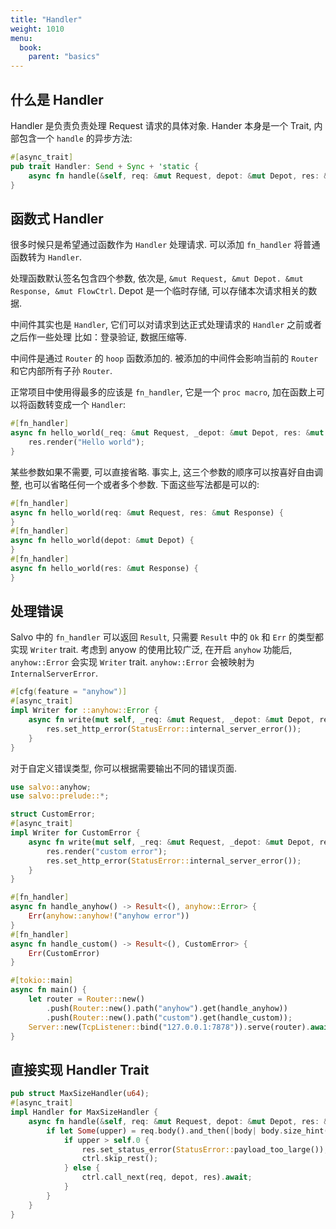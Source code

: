 ```yaml
---
title: "Handler"
weight: 1010
menu:
  book:
    parent: "basics"
---
```


## 什么是 Handler

Handler 是负责负责处理 Request 请求的具体对象.  Hander 本身是一个 Trait, 内部包含一个 ```handle``` 的异步方法:

```rust
#[async_trait]
pub trait Handler: Send + Sync + 'static {
    async fn handle(&self, req: &mut Request, depot: &mut Depot, res: &mut Response);
}
```

## 函数式 Handler

很多时候只是希望通过函数作为 ```Handler``` 处理请求. 可以添加 ```fn_handler``` 将普通函数转为 ```Handler```.

处理函数默认签名包含四个参数, 依次是, ```&mut Request, &mut Depot. &mut Response, &mut FlowCtrl```. Depot 是一个临时存储, 可以存储本次请求相关的数据. 

中间件其实也是 ```Handler```, 它们可以对请求到达正式处理请求的 ```Handler``` 之前或者之后作一些处理 比如：登录验证, 数据压缩等.

中间件是通过 ```Router``` 的 ```hoop``` 函数添加的. 被添加的中间件会影响当前的 ```Router``` 和它内部所有子孙 ```Router```.

正常项目中使用得最多的应该是 ```fn_handler```, 它是一个 ```proc macro```, 加在函数上可以将函数转变成一个 ```Handler```:

```rust
#[fn_handler]
async fn hello_world(_req: &mut Request, _depot: &mut Depot, res: &mut Response) {
    res.render("Hello world");
}
```

某些参数如果不需要, 可以直接省略. 事实上, 这三个参数的顺序可以按喜好自由调整, 也可以省略任何一个或者多个参数. 下面这些写法都是可以的:

```rust
#[fn_handler]
async fn hello_world(req: &mut Request, res: &mut Response) {
}
#[fn_handler]
async fn hello_world(depot: &mut Depot) {
}
#[fn_handler]
async fn hello_world(res: &mut Response) {
}
```

## 处理错误

Salvo 中的 ```fn_handler``` 可以返回 ```Result```, 只需要 ```Result``` 中的 ```Ok``` 和 ```Err``` 的类型都实现 ```Writer``` trait.
考虑到 anyow 的使用比较广泛, 在开启 ```anyhow``` 功能后, ```anyhow::Error``` 会实现 ```Writer``` trait. ```anyhow::Error``` 会被映射为 ```InternalServerError```. 

```rust
#[cfg(feature = "anyhow")]
#[async_trait]
impl Writer for ::anyhow::Error {
    async fn write(mut self, _req: &mut Request, _depot: &mut Depot, res: &mut Response) {
        res.set_http_error(StatusError::internal_server_error());
    }
}
```

对于自定义错误类型, 你可以根据需要输出不同的错误页面.

```rust
use salvo::anyhow;
use salvo::prelude::*;

struct CustomError;
#[async_trait]
impl Writer for CustomError {
    async fn write(mut self, _req: &mut Request, _depot: &mut Depot, res: &mut Response) {
        res.render("custom error");
        res.set_http_error(StatusError::internal_server_error());
    }
}

#[fn_handler]
async fn handle_anyhow() -> Result<(), anyhow::Error> {
    Err(anyhow::anyhow!("anyhow error"))
}
#[fn_handler]
async fn handle_custom() -> Result<(), CustomError> {
    Err(CustomError)
}

#[tokio::main]
async fn main() {
    let router = Router::new()
        .push(Router::new().path("anyhow").get(handle_anyhow))
        .push(Router::new().path("custom").get(handle_custom));
    Server::new(TcpListener::bind("127.0.0.1:7878")).serve(router).await
}
```

## 直接实现 Handler Trait

```rust
pub struct MaxSizeHandler(u64);
#[async_trait]
impl Handler for MaxSizeHandler {
    async fn handle(&self, req: &mut Request, depot: &mut Depot, res: &mut Response, ctrl: &mut FlowCtrl) {
        if let Some(upper) = req.body().and_then(|body| body.size_hint().upper()) {
            if upper > self.0 {
                res.set_status_error(StatusError::payload_too_large());
                ctrl.skip_rest();
            } else {
                ctrl.call_next(req, depot, res).await;
            }
        }
    }
}
```